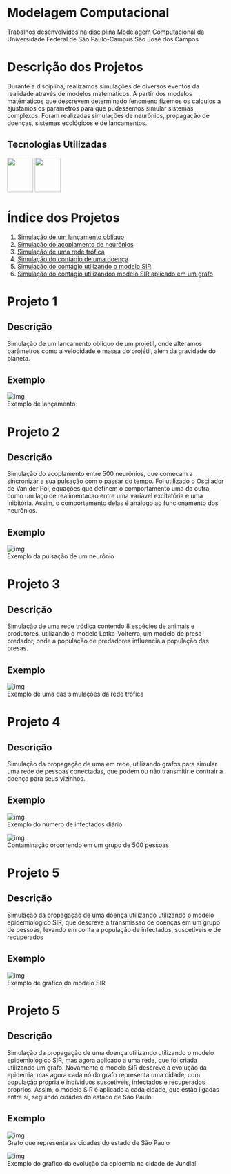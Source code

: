 # Modelagem Computacional
Trabalhos desenvolvidos na disciplina Modelagem Computacional da Universidade Federal de São Paulo-Campus São José dos Campos

# Descrição dos Projetos

Durante a disciplina, realizamos simulações de diversos eventos da realidade através de modelos matemáticos. A partir dos modelos matématicos que descrevem determinado fenomeno fizemos os calculos a ajustamos os parametros para que pudessemos simular sistemas complexos. Foram realizadas simulações de neurônios, propagação de doenças, sistemas ecológicos e de lancamentos.

## Tecnologias Utilizadas


<img width="60" height="80" src="https://cdn.jsdelivr.net/gh/devicons/devicon/icons/jupyter/jupyter-original-wordmark.svg" /> <img width="60" height="80" src="https://cdn.jsdelivr.net/gh/devicons/devicon/icons/python/python-original.svg" />




# Índice dos Projetos
1. [Simulação de um lançamento oblíquo](https://github.com/joaopaulorocha052/modelagem-computacional/blob/main/Projeto1_LancamentoObliquo.ipynb)
2. [Simulação do acoplamento de neurônios](https://github.com/joaopaulorocha052/modelagem-computacional/blob/main/Projeto_2.ipynb)
3. [Simulação de uma rede trófica](https://github.com/joaopaulorocha052/modelagem-computacional/blob/main/Projeto_3.ipynb)
4. [Simulação do contágio de uma doença](https://github.com/joaopaulorocha052/modelagem-computacional/blob/main/Projeto_4_(1).ipynb)
5. [Simulação do contágio utilizando o modelo SIR](https://github.com/joaopaulorocha052/modelagem-computacional/blob/main/Projeto_5.ipynb)
6. [Simulação do contágio utilizandoo modelo SIR aplicado em um grafo](https://github.com/joaopaulorocha052/modelagem-computacional/blob/main/Projeto_6%20(1).ipynb)


# Projeto 1

## Descrição
Simulação de um lancamento oblíquo de um projétil, onde alteramos parâmetros como a velocidade e massa do projétil, além da gravidade do planeta.

## Exemplo

![img](https://github.com/joaopaulorocha052/modelagem-computacional/blob/main/img/proje1.jpeg)</br> Exemplo de lançamento



# Projeto 2

## Descrição
Simulação do acoplamento entre 500 neurônios, que comecam a sincronizar a sua pulsação com o passar do tempo. Foi utilizado o Oscilador de Van der Pol, equações que definem o comportamento uma da outra, como um laço de realimentacao entre uma variavel excitatória e uma inibitória. Assim, o comportamento delas é análogo ao funcionamento dos neurônios.

## Exemplo

![img](https://github.com/joaopaulorocha052/modelagem-computacional/blob/main/img/proje2.jpeg) </br>
Exemplo da pulsação de um neurônio



# Projeto 3

## Descrição
Simulação de uma rede tródica contendo 8 espécies de animais e produtores, utilizando o modelo Lotka-Volterra, um modelo de presa-predador, onde a população de predadores influencia a população das presas.

## Exemplo

![img](https://github.com/joaopaulorocha052/modelagem-computacional/blob/main/img/proje3.jpeg)</br> Exemplo de uma das simulações da rede trófica




# Projeto 4

## Descrição
Simulação da propagação de uma em rede, utilizando grafos para simular uma rede de pessoas conectadas, que podem ou não transmitir e contrair a doença para seus vizinhos.

## Exemplo

![img](https://github.com/joaopaulorocha052/modelagem-computacional/blob/main/img/imagem_2022-09-15_201057118.png) </br>
Exemplo do número de infectados diário

![img](https://github.com/joaopaulorocha052/modelagem-computacional/blob/main/img/ezgif.com-gif-maker%20(1).gif) </br>
Contaminação orcorrendo em um grupo de 500 pessoas



# Projeto 5

## Descrição
Simulação da propagação de uma doença utilizando utilizando o modelo epidemiológico SIR, que descreve a transmissao de doenças em um grupo de pessoas, levando em conta a população de infectados, suscetíveis e de recuperados

## Exemplo

![img](https://github.com/joaopaulorocha052/modelagem-computacional/blob/main/img/proje5.jpeg) </br>
Exemplo de gráfico do modelo SIR



# Projeto 5

## Descrição
Simulação da propagação de uma doença utilizando utilizando o modelo epidemiológico SIR, mas agora aplicado a uma rede, que foi criada utilizando um grafo. Novamente o modelo SIR descreve a evolução da epidemia, mas agora cada nó do grafo representa uma cidade, com população propria e individuos suscetiveis, infectados e recuperados proprios. Assim, o modelo SIR é aplicado a cada cidade, que estão ligadas entre si, seguindo cidades do estado de São Paulo.

## Exemplo

![img](https://github.com/joaopaulorocha052/modelagem-computacional/blob/main/img/proje6_1.png) </br>
Grafo que representa as cidades do estado de São Paulo


![img](https://github.com/joaopaulorocha052/modelagem-computacional/blob/main/img/proje6_2.jpeg) </br>
Exemplo do grafico da evolução da epidemia na cidade de Jundiaí




